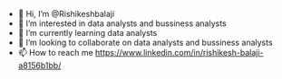 - 👋 Hi, I’m @Rishikeshbalaji
- 👀 I’m interested in data analysts and bussiness analysts 
- 🌱 I’m currently learning data analysts
- 💞️ I’m looking to collaborate on data analysts and bussiness analysts
- 📫 How to reach me https://www.linkedin.com/in/rishikesh-balaji-a8156b1bb/

<!---
Rishikeshbalaji/Rishikeshbalaji is a ✨ special ✨ repository because its `README.md` (this file) appears on your GitHub profile.
You can click the Preview link to take a look at your changes.
--->
